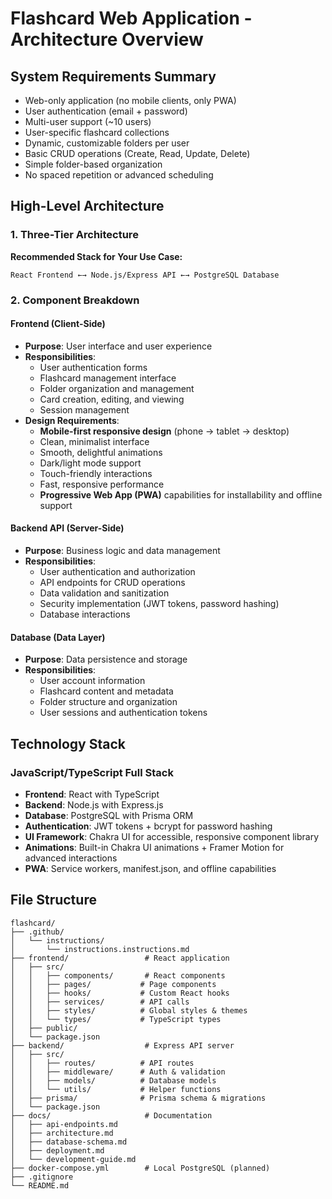 # Flashcard Web Application - Architecture Overview

## System Requirements Summary

- Web-only application (no mobile clients, only PWA)
- User authentication (email + password)
- Multi-user support (~10 users)
- User-specific flashcard collections
- Dynamic, customizable folders per user
- Basic CRUD operations (Create, Read, Update, Delete)
- Simple folder-based organization
- No spaced repetition or advanced scheduling

## High-Level Architecture

### 1. Three-Tier Architecture

**Recommended Stack for Your Use Case:**
```
React Frontend ←→ Node.js/Express API ←→ PostgreSQL Database
```

### 2. Component Breakdown

#### Frontend (Client-Side)
- **Purpose**: User interface and user experience
- **Responsibilities**:
  - User authentication forms
  - Flashcard management interface
  - Folder organization and management
  - Card creation, editing, and viewing
  - Session management
- **Design Requirements**:
  - **Mobile-first responsive design** (phone → tablet → desktop)
  - Clean, minimalist interface
  - Smooth, delightful animations
  - Dark/light mode support
  - Touch-friendly interactions
  - Fast, responsive performance
  - **Progressive Web App (PWA)** capabilities for installability and offline support

#### Backend API (Server-Side)
- **Purpose**: Business logic and data management
- **Responsibilities**:
  - User authentication and authorization
  - API endpoints for CRUD operations
  - Data validation and sanitization
  - Security implementation (JWT tokens, password hashing)
  - Database interactions

#### Database (Data Layer)
- **Purpose**: Data persistence and storage
- **Responsibilities**:
  - User account information
  - Flashcard content and metadata
  - Folder structure and organization
  - User sessions and authentication tokens

## Technology Stack

### JavaScript/TypeScript Full Stack
- **Frontend**: React with TypeScript
- **Backend**: Node.js with Express.js
- **Database**: PostgreSQL with Prisma ORM
- **Authentication**: JWT tokens + bcrypt for password hashing
- **UI Framework**: Chakra UI for accessible, responsive component library
- **Animations**: Built-in Chakra UI animations + Framer Motion for advanced interactions
- **PWA**: Service workers, manifest.json, and offline capabilities

## File Structure

```
flashcard/
├── .github/
│   └── instructions/
│       └── instructions.instructions.md
├── frontend/                 # React application
│   ├── src/
│   │   ├── components/       # React components
│   │   ├── pages/           # Page components
│   │   ├── hooks/           # Custom React hooks
│   │   ├── services/        # API calls
│   │   ├── styles/          # Global styles & themes
│   │   └── types/           # TypeScript types
│   ├── public/
│   └── package.json
├── backend/                  # Express API server
│   ├── src/
│   │   ├── routes/          # API routes
│   │   ├── middleware/      # Auth & validation
│   │   ├── models/          # Database models
│   │   └── utils/           # Helper functions
│   ├── prisma/              # Prisma schema & migrations
│   └── package.json
├── docs/                     # Documentation
│   ├── api-endpoints.md
│   ├── architecture.md
│   ├── database-schema.md
│   ├── deployment.md
│   └── development-guide.md
├── docker-compose.yml        # Local PostgreSQL (planned)
├── .gitignore
└── README.md
```
